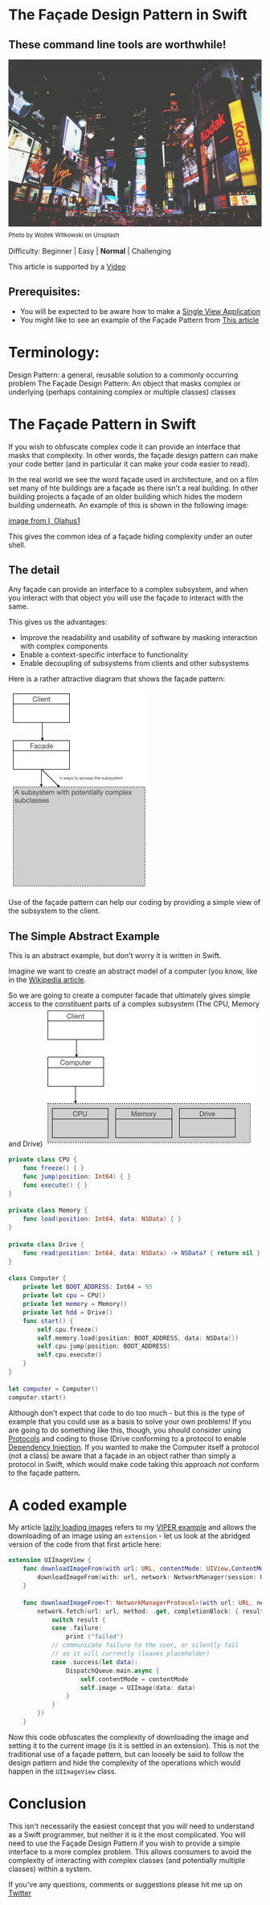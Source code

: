 # The Façade Design Pattern in Swift  
## These command line tools are worthwhile!

![Photo by Wojtek Witkowski on Unsplash](Images/night-square.jpg)<br/>
<sub>Photo by Wojtek Witkowski on Unsplash<sub>

Difficulty: Beginner | Easy | **Normal** | Challenging

This article is supported by a [Video](https://youtu.be/BiD_Y1Gvz7I)<br>

## Prerequisites:
* You will be expected to be aware how to make a [Single View Application](https://medium.com/swlh/your-first-ios-application-using-xcode-9983cf6efb71)
* You might like to see an example of the Façade Pattern from [This article]( https://medium.com/@stevenpcurtis/lazyily-load-images-in-swift-4206b5d5d754)

# Terminology:
Design Pattern: a general, reusable solution to a commonly occurring problem
The Façade Design Pattern: An object that masks complex or underlying (perhaps containing complex or multiple classes) classes

# The Façade Pattern in Swift
If you wish to obfuscate complex code it can provide an interface that masks that complexity. In other words, the façade design pattern can make your code better (and in particular it can make your code easier to read).

In the real world we see the word façade used in architecture, and on a film set many of hte buildings are a façade as there isn't a real building. In other building projects a façade of an older building which hides the modern building underneath. An example of this is shown in the following image:  

[image from I, Olahus1](1024px-Facadism_in_bucharest.jpg)

This gives the common idea of a façade hiding complexity under an outer shell.

## The detail
Any façade can provide an interface to a complex subsystem, and when you interact with that object you will use the façade to interact with the same.

This gives us the advantages:
* Improve the readability and usability of software by masking interaction with complex components
* Enable a context-specific interface to functionality
* Enable decoupling of subsystems from clients and other subsystems

Here is a rather attractive diagram that shows the façade pattern:

![façade](Images/facade.png)

Use of the façade pattern can help our coding by providing a simple view of the subsystem to the client.

## The Simple Abstract Example
This is an abstract example, but don't worry it is written in Swift.

Imagine we want to create an abstract model of a computer (you know, like in the [Wikipedia article](https://en.wikipedia.org/wiki/Facade_pattern).

So we are going to create a computer facade that ultimately gives simple access to the constituent parts of a complex subsystem (The CPU, Memory and Drive)
![computerfacade](Images/computerfacade.png)

```swift
private class CPU {
    func freeze() { }
    func jump(position: Int64) { }
    func execute() { }
}

private class Memory {
    func load(position: Int64, data: NSData) { }
}

private class Drive {
    func read(position: Int64, data: NSData) -> NSData? { return nil }
}

class Computer {
    private let BOOT_ADDRESS: Int64 = 95
    private let cpu = CPU()
    private let memory = Memory()
    private let hdd = Drive()
    func start() {
        self.cpu.freeze()
        self.memory.load(position: BOOT_ADDRESS, data: NSData())
        self.cpu.jump(position: BOOT_ADDRESS)
        self.cpu.execute()
    }
}

let computer = Computer()
computer.start()
```

Although don't expect that code to do too much - but this is the type of example that you could use as a basis to solve your own problems! If you are going to do something like this, though, you should consider using [Protocols](https://medium.com/@stevenpcurtis.sc/protocols-in-swift-f46c31283b18) and coding to those (Drive conforming to a protocol to enable [Dependency Injection](https://medium.com/@stevenpcurtis.sc/learning-dependency-injection-using-swift-c94183742187). If you wanted to make the Computer itself a protocol (not a class) be aware that a façade in an object rather than simply a protocol in Swift, which would make code taking this approach *not* conform to the façade pattern.

# A coded example
My article [lazily loading images](https://medium.com/@stevenpcurtis/lazyily-load-images-in-swift-4206b5d5d754) refers to my [VIPER example](https://medium.com/@stevenpcurtis.sc/implement-the-clean-viper-architecture-in-ios-4e457d74a8ff) and allows the downloading of an image using an `extension` - let us look at the abridged version of the code from that first article here:

```swift
extension UIImageView {
    func downloadImageFrom(with url: URL, contentMode: UIView.ContentMode) {
        downloadImageFrom(with: url, network: NetworkManager(session: URLSession.shared), contentMode: contentMode)
    }
    
    func downloadImageFrom<T: NetworkManagerProtocol>(with url: URL, network: T, contentMode: UIView.ContentMode) {
        network.fetch(url: url, method: .get, completionBlock: { result in
            switch result {
            case .failure:
                print ("failed")
            // communicate failure to the user, or silently fail
            // as it will currently (leaves placeholder)
            case .success(let data):
                DispatchQueue.main.async {
                    self.contentMode = contentMode
                    self.image = UIImage(data: data)
                }
            }
        })
    }
```

Now this code obfuscates the complexity of downloading the image and setting it to the current image (is it is settled in an extension). This is not the traditional use of a façade pattern, but can loosely be said to follow the design pattern and hide the complexity of the operations which would happen in the `UIImageView` class.

# Conclusion
This isn't necessarily the easiest concept that you will need to understand as a Swift programmer, but neither it is it the most complicated. You will need to use the Façade Design Pattern if you wish to provide a simple interface to a more complex problem. This allows consumers to avoid the complexity of interacting with complex classes (and potentially multiple classes) within a system.

If you've any questions, comments or suggestions please hit me up on [Twitter](https://twitter.com/stevenpcurtis) 
